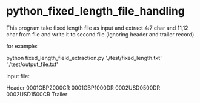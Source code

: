# python_fixed_length_file_handling

This program take fixed length file as input and extract 4:7 char and 11,12 char from file and write it to second file (ignoring header and trailer record)

for example: 

 python fixed_length_field_extraction.py './test/fixed_length.txt' './test/output_file.txt'
 
 input file:
 
Header
0001GBP2000CR
0001GBP1000DR
0002USD0500DR
0002USD1500CR
Trailer
